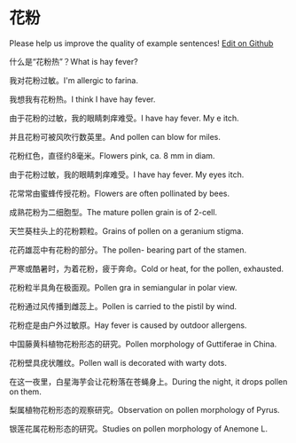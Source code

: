# 花粉

Please help us improve the quality of example sentences! [Edit on Github](https://github.com/jiyushe/jiyu-example-sentence-source/blob/main/chinese/huafen.md)

<p><span class="chinese">什么是“花粉热”？</span><span class="english">What is hay fever?</span></p>

<p><span class="chinese">我对花粉过敏。</span><span class="english">I'm allergic to farina.</span></p>

<p><span class="chinese">我想我有花粉热。</span><span class="english">I think I have hay fever.</span></p>

<p><span class="chinese">由于花粉的过敏，我的眼睛刺痒难受。</span><span class="english">I have hay fever. My e itch.</span></p>

<p><span class="chinese">并且花粉可被风吹行数英里。</span><span class="english">And pollen can blow for miles.</span></p>

<p><span class="chinese">花粉红色，直径约8毫米。</span><span class="english">Flowers pink, ca. 8 mm in diam.</span></p>

<p><span class="chinese">由于花粉过敏，我的眼睛刺痒难受。</span><span class="english">I have hay fever. My eyes itch.</span></p>

<p><span class="chinese">花常常由蜜蜂传授花粉。</span><span class="english">Flowers are often pollinated by bees.</span></p>

<p><span class="chinese">成熟花粉为二细胞型。</span><span class="english">The mature pollen grain is of 2-cell.</span></p>

<p><span class="chinese">天竺葵柱头上的花粉颗粒。</span><span class="english">Grains of pollen on a geranium stigma.</span></p>

<p><span class="chinese">花药雄蕊中有花粉的部分。</span><span class="english">The pollen- bearing part of the stamen.</span></p>

<p><span class="chinese">严寒或酷暑时，为着花粉，疲于奔命。</span><span class="english">Cold or heat, for the pollen, exhausted.</span></p>

<p><span class="chinese">花粉粒半具角在极面观。</span><span class="english">Pollen gra in semiangular in polar view.</span></p>

<p><span class="chinese">花粉通过风传播到雌蕊上。</span><span class="english">Pollen is carried to the pistil by wind.</span></p>

<p><span class="chinese">花粉症是由户外过敏原。</span><span class="english">Hay fever is caused by outdoor allergens.</span></p>

<p><span class="chinese">中国藤黄科植物花粉形态的研究。</span><span class="english">Pollen morphology of Guttiferae in China.</span></p>

<p><span class="chinese">花粉壁具疣状雕纹。</span><span class="english">Pollen wall is decorated with warty dots.</span></p>

<p><span class="chinese">在这一夜里，白星海芋会让花粉落在苍蝇身上。</span><span class="english">During the night, it drops pollen on them.</span></p>

<p><span class="chinese">梨属植物花粉形态的观察研究。</span><span class="english">Observation on pollen morphology of Pyrus.</span></p>

<p><span class="chinese">银莲花属花粉形态的研究。</span><span class="english">Studies on pollen morphology of Anemone L.</span></p>


